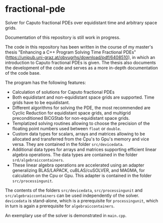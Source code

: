 # fractional-pde

Solver for Caputo fractional PDEs over equidistant time and
arbitrary space grids.

Documentation of this repository is still work in progress.

The code in this repository has been written in the course of
my master's thesis "Enhancing a C++ Program Solving Time Fractional
PDEs" (https://unipub.uni-graz.at/obvugrhs/download/pdf/6408510),
in which an introduction to Caputo fractional PDEs is given. The thesis
also documents the development of the code and serves as a more in-depth
documentation of the code base.

The program has the following features:

* Calculation of solutions for Caputo fractional PDEs
* Both equidistant and non-equidistant space grids are supported. 
  Time grids have to be equidistant.
* Different algorithms for solving the PDE, the most recommended are Cyclic Reduction
  for equidistant space grids, and multigrid preconditioned BiCGStab for non-equidistant
  space grids.
* Templatized solving routines allowing to choose the precision of the floating point numbers
  used between `float` or `double`.
* Custom data types for scalars, arrays and matrices allowing to be allocated and transferred
  from the Cpu's to Gpu's memory and vice versa. They are contained in the folder
  `src/devicedata`.
* Additional data types for arrays and matrices supporting efficient linear algebra
  operations. The data types are contained in the folder `srd/algebraiccontainers`.
* These linear algebra operations are accelerated using an adapter generalizing BLAS/LAPACK,
  cuBLAS/cuSOLVER, and MAGMA, for calculation on the Cpu or Gpu. This adapter is contained
  in the folder `src/processingunit`.

The contents of the folders `src/devicedata`, `src/processingunit` and
`src/algebraiccontainers` can be used independently of the solver. `devicedata` is
stand-alone, which is a prerequisite for `processingunit`, which in turn is again
a prerequisite for `algebraiccontainers`.

An exemplary use of the solver is demonstrated in `main.cpp`.
